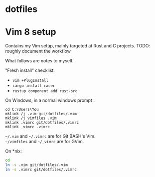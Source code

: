 # dotfiles

# Vim 8 setup

Contains my Vim setup, mainly targeted at Rust and C projects. TODO: roughly document the workflow

What follows are notes to myself.

"Fresh install" checklist:
- `vim +PlugInstall`
- `cargo install racer`
- `rustup component add rust-src`

On Windows, in a normal windows prompt :  
```batch
cd C:\Users\You
mklink /j .vim git/dotfiles/.vim
mklink /j vimfiles .vim
mklink .vimrc git/dotfiles/.vimrc
mklink _vimrc .vimrc
```
`~/.vim` and `~/.vimrc` are for Git BASH's Vim.  
`~/vimfiles` and `~/_vimrc` are for GVim.

On \*nix:
```bash
cd
ln -s .vim git/dotfiles/.vim
ln -s .vimrc git/dotfiles/.vimrc
```
